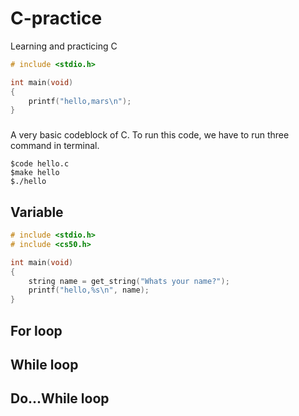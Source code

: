# C-practice
Learning and practicing C

```C
# include <stdio.h>

int main(void)
{
    printf("hello,mars\n");
}
```
###

A very basic codeblock of C. To run this code, we have to run three command in terminal.
```
$code hello.c
$make hello
$./hello
```

## Variable

```C
# include <stdio.h>
# include <cs50.h>

int main(void)
{
    string name = get_string("Whats your name?");
    printf("hello,%s\n", name);
}
```

## For loop
## While loop
## Do...While loop





